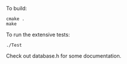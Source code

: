 To build:
```
cmake .
make
```
To run the extensive tests:
```
./Test
```
Check out database.h for some documentation.